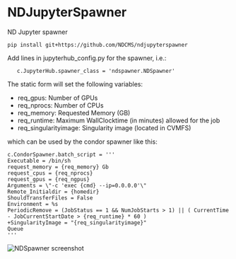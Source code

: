 # NDJupyterSpawner

ND Jupyter spawner

```
pip install git+https://github.com/NDCMS/ndjupyterspawner
```

Add lines in jupyterhub_config.py for the spawner, i.e.:

```
   c.JupyterHub.spawner_class = 'ndspawner.NDSpawner'
```
The static form will set the following variables:

- req_gpus: Number of GPUs
- req_nprocs: Number of CPUs
- req_memory: Requested Memory (GB) 
- req_runtime: Maximum WallClocktime (in minutes) allowed for the job 
- req_singularityimage: Singularity image (located in CVMFS)

which can be used by the condor spawner like this: 

```
c.CondorSpawner.batch_script = '''
Executable = /bin/sh
request_memory = {req_memory} Gb
request_cpus = {req_nprocs}
request_gpus = {req_ngpus}
Arguments = \"-c 'exec {cmd} --ip=0.0.0.0'\"
Remote_Initialdir = {homedir}
ShouldTransferFiles = False
Environment = %s
PeriodicRemove = (JobStatus == 1 && NumJobStarts > 1) || ( CurrentTime - JobCurrentStartDate > {req_runtime} * 60 )
+SingularityImage = "{req_singularityimage}"
Queue
'''
```
![NDSpawner screenshot](ndspawner.png)

